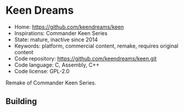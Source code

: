 # Keen Dreams

- Home: https://github.com/keendreams/keen
- Inspirations: Commander Keen Series
- State: mature, inactive since 2014
- Keywords: platform, commercial content, remake, requires original content
- Code repository: https://github.com/keendreams/keen.git
- Code language: C, Assembly, C++
- Code license: GPL-2.0

Remake of Commander Keen Series.

## Building
